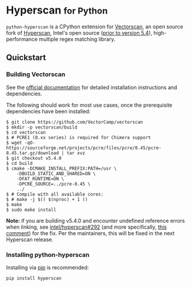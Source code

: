 # Hyperscan <small>for Python</small>

``python-hyperscan`` is a CPython extension for [Vectorscan][1], an
open source fork of [Hyperscan][2], Intel's open source
([prior to version 5.4][3]), high-performance multiple regex matching
library.

## Quickstart

### Building Vectorscan

See the [official documentation][4] for detailed installation
instructions and dependencies.

The following should work for most use cases, once the prerequisite
dependencies have been installed:

```shell
$ git clone https://github.com/VectorCamp/vectorscan
$ mkdir -p vectorscan/build
$ cd vectorscan
$ # PCRE1 (8.xx series) is required for Chimera support
$ wget -qO- https://sourceforge.net/projects/pcre/files/pcre/8.45/pcre-8.45.tar.gz/download | tar xvz
$ git checkout v5.4.0
$ cd build
$ cmake -DCMAKE_INSTALL_PREFIX:PATH=/usr \
    -DBUILD_STATIC_AND_SHARED=ON \
    -DFAT_RUNTIME=ON \
    -DPCRE_SOURCE=../pcre-8.45 \
    ../
$ # Compile with all available cores:
$ # make -j $(( $(nproc) + 1 ))
$ make
$ sudo make install
```

**Note:** if you are building v5.4.0 and encounter undefined reference
errors when linking, see [intel/hyperscan#292][6] (and more specifically,
[this comment][7]) for the fix. Per the maintainers, this will be fixed
in the next Hyperscan release.

### Installing python-hyperscan

Installing via [pip][5] is recommended:

```shell
pip install hyperscan
```

[1]: https://www.vectorcamp.gr/vectorscan/
[2]: https://www.hyperscan.io/
[3]: https://github.com/VectorCamp/vectorscan?tab=readme-ov-file#hyperscan-license-change-after-54
[4]: https://github.com/VectorCamp/vectorscan
[5]: https://pypi.org/project/pip/
[6]: https://poetry.eustace.io/
[7]: https://github.com/intel/hyperscan/issues/292
